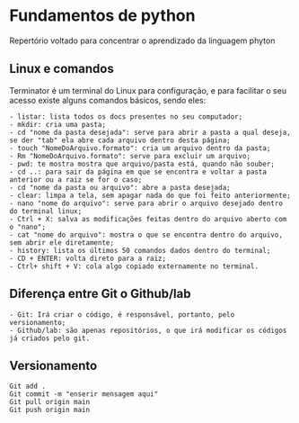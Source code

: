 # Fundamentos de python

Repertório voltado para concentrar o aprendizado da linguagem phyton

## Linux e comandos

Terminator é um terminal do Linux para configuração, e para facilitar o seu acesso existe alguns comandos básicos, sendo eles:

```
- listar: lista todos os docs presentes no seu computador;
- mkdir: cria uma pasta;
- cd "nome da pasta desejada": serve para abrir a pasta a qual deseja, se der "tab" ela abre cada arquivo dentro desta página;
- touch "NomeDoArquivo.formato": cria um arquivo dentro da pasta;
- Rm "NomeDoArquivo.formato": serve para excluir um arquivo;
- pwd: te mostra mostra que arquivo/pasta está, quando não souber;
- cd ..: para sair da página em que se encontra e voltar a pasta anterior ou a raiz se for o caso;
- cd "nome da pasta ou arquivo": abre a pasta desejada;
- clear: limpa a tela, sem apagar nada do que foi feito anteriormente;
- nano "nome do arquivo": serve para abrir o arquivo desejado dentro do terminal linux;
- Ctrl + X: salva as modificações feitas dentro do arquivo aberto com o "nano";
- cat "nome do arquivo": mostra o que se encontra dentro do arquivo, sem abrir ele diretamente;
- history: lista os últimos 50 comandos dados dentro do terminal;
- CD + ENTER: volta direto para a raiz;
- Ctrl+ shift + V: cola algo copiado externamente no terminal.
```


## Diferença entre Git o Github/lab

```
- Git: Irá criar o código, é responsável, portanto, pelo versionamento; 
- Github/lab: são apenas repositórios, o que irá modificar os códigos já criados pelo git.
```


## Versionamento

```
Git add . 
Git commit -m "enserir mensagem aqui"
Git pull origin main
Git push origin main
```
